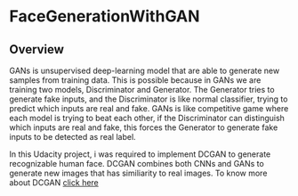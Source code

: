 # FaceGenerationWithGAN

## Overview 
GANs is unsupervised deep-learning model that are able to generate new samples from training data. This is possible because in GANs we are training two models, Discriminator and Generator. The Generator tries to generate fake inputs, and the Discriminator is like normal classifier, trying to predict which inputs are real and fake. GANs is like competitive game where each model is trying to beat each other, if the Discriminator can distinguish which inputs are real and fake, this forces the Generator to generate fake inputs to be detected as real label.

In this Udacity project, i was required to implement DCGAN to generate recognizable human face. DCGAN combines both CNNs and GANs to generate new images that has similiarity to real images. To know more about DCGAN <a href=https://arxiv.org/pdf/1511.06434.pdf>click here</a> 
